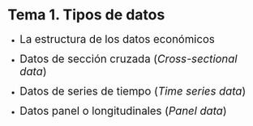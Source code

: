 # Tema 1. Tipos de datos
- <span style="font-size:150%">La estructura de los datos económicos</span> <br>

- <span style="font-size:150%">Datos de sección cruzada (*Cross-sectional data*)</span> <br>

- <span style="font-size:150%">Datos de series de tiempo (*Time series data*)</span> <br>

- <span style="font-size:150%">Datos panel o longitudinales (*Panel data*)</span> 

